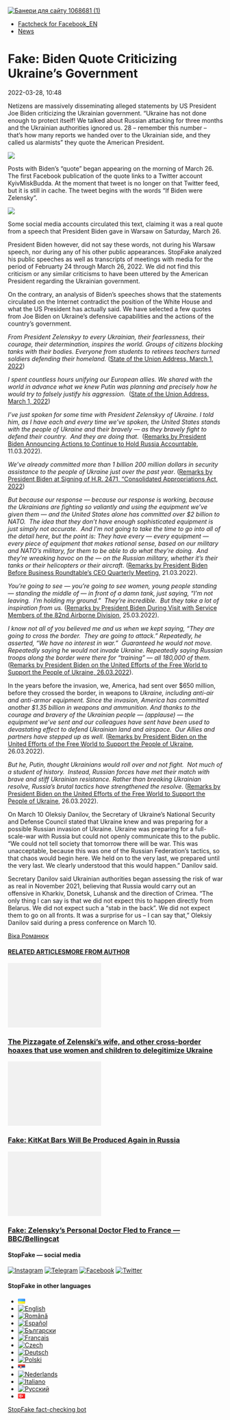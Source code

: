 [![](https://www.stopfake.org/content/uploads/2022/03/Baneri-dlya-sai-tu-1068681-1-7.png "Банери для сайту 1068681 (1)")](https://www.stopfake.org/content/uploads/2022/03/Baneri-dlya-sai-tu-1068681-1-7.png)

*   [Factcheck for Facebook\_EN](https://www.stopfake.org/en/category/factcheck-facebook-en/)
*   [News](https://www.stopfake.org/en/category/news/)

Fake: Biden Quote Criticizing Ukraine’s Government
==================================================

2022-03-28, 10:48

[](https://www.facebook.com/sharer/sharer.php?u=https%3A%2F%2Fwww.stopfake.org%2Fen%2Ffake-biden-quote-criticizing-ukraine-s-government%2F "Facebook")[](viber://forward?text=Fake%3A%20Biden%20Quote%20Criticizing%20Ukraine%E2%80%99s%20Government%20https%3A%2F%2Fwww.stopfake.org%2Fen%2Ffake-biden-quote-criticizing-ukraine-s-government%2F "Viber")[](https://twitter.com/intent/tweet?text=Fake%3A%20Biden%20Quote%20Criticizing%20Ukraine%E2%80%99s%20Government&url=https%3A%2F%2Fwww.stopfake.org%2Fen%2Ffake-biden-quote-criticizing-ukraine-s-government%2F "X")[](https://api.whatsapp.com/send?text=Fake%3A%20Biden%20Quote%20Criticizing%20Ukraine%E2%80%99s%20Government%20https%3A%2F%2Fwww.stopfake.org%2Fen%2Ffake-biden-quote-criticizing-ukraine-s-government%2F "Whatsapp")[](https://www.stopfake.org/en/fake-biden-quote-criticizing-ukraine-s-government/)[](https://telegram.me/share/url?url=https%3A%2F%2Fwww.stopfake.org%2Fen%2Ffake-biden-quote-criticizing-ukraine-s-government%2F&text=Fake%3A%20Biden%20Quote%20Criticizing%20Ukraine%E2%80%99s%20Government "Telegram")[](https://www.instagram.com/ "Instagram")

  

Netizens are massively disseminating alleged statements by US President Joe Biden criticizing the Ukrainian government. “Ukraine has not done enough to protect itself! We talked about Russian attacking for three months and the Ukrainian authorities ignored us. 28 – remember this number – that’s how many reports we handed over to the Ukrainian side, and they called us alarmists” they quote the American President.

![](https://www.stopfake.org/content/uploads/2022/03/2022-03-27-2_LI.jpeg)

Posts with Biden’s “quote” began appearing on the morning of March 26. The first Facebook publication of the quote links to a Twitter account KyivMiskBudda. At the moment that tweet is no longer on that Twitter feed, but it is still in cache. The tweet begins with the words “If Biden were Zelensky”.

![](https://www.stopfake.org/content/uploads/2022/03/277179866_1052833995300544_2644656633064230558_n.jpeg)

Some social media accounts circulated this text, claiming it was a real quote from a speech that President Biden gave in Warsaw on Saturday, March 26.

President Biden however, did not say these words, not during his Warsaw speech, nor during any of his other public appearances. StopFake analyzed his public speeches as well as transcripts of meetings with media for the period of Februarty 24 through March 26, 2022. We did not find this criticism or any similar criticisms to have been uttered by the American President regarding the Ukrainian government.

On the contrary, an analysis of Biden’s speeches shows that the statements circulated on the Internet contradict the position of the White House and what the US President has actually said. We have selected a few quotes from Joe Biden on Ukraine’s defensive capabilities and the actions of the country’s government.

_From President Zelenskyy to every Ukrainian, their fearlessness, their courage, their determination, inspires the world. Groups of citizens blocking tanks with their bodies. Everyone from students to retirees teachers turned soldiers defending their homeland._ ([State of the Union Address, March 1, 2022](https://www.whitehouse.gov/briefing-room/speeches-remarks/2022/03/01/remarks-of-president-joe-biden-state-of-the-union-address-as-delivered/))

_I spent countless hours unifying our European allies. We shared with the world in advance what we knew Putin was planning and precisely how he would try to falsely justify his aggression._  ([State of the Union Address, March 1, 2022](https://www.whitehouse.gov/briefing-room/speeches-remarks/2022/03/01/remarks-of-president-joe-biden-state-of-the-union-address-as-delivered/))

_I’ve just spoken for some time with President Zelenskyy of Ukraine. I told him, as I have each and every time we’ve spoken, the United States stands with the people of Ukraine and their bravely — as they bravely fight to defend their country.  And they are doing that_.  ([Remarks by President Biden Announcing Actions to Continue to Hold Russia Accountable](https://www.whitehouse.gov/briefing-room/speeches-remarks/2022/03/11/remarks-by-president-biden-announcing-actions-to-continue-to-hold-russia-accountable/), 11.03.2022).

_We’ve already committed more than 1 billion 200 million dollars in security assistance to the people of Ukraine just over the past year_. ([Remarks by President Biden at Signing of H.R. 2471, “Consolidated Appropriations Act, 2022](https://www.whitehouse.gov/briefing-room/speeches-remarks/2022/03/15/remarks-by-president-biden-at-signing-of-h-r-2471-consolidated-appropriations-act-2022/))

_But because our response — because our response is working, because the Ukrainians are fighting so valiantly and using the equipment we’ve given them — and the United States alone has committed over $2 billion to NATO.  The idea that they don’t have enough sophisticated equipment is just simply not accurate.  And I’m not going to take the time to go into all of the detail here, but the point is: They have every — every equipment — every piece of equipment that makes rational sense, based on our military and NATO’s military, for them to be able to do what they’re doing.  And they’re wreaking havoc on the — on the Russian military, whether it’s their tanks or their helicopters or their aircraft_. ([Remarks by President Biden Before Business Roundtable’s CEO Quarterly Meeting](https://www.whitehouse.gov/briefing-room/speeches-remarks/2022/03/21/remarks-by-president-biden-before-business-roundtables-ceo-quarterly-meeting/), 21.03.2022).

_You’re going to see — you’re going to see women, young people standing — standing the middle of — in front of a damn tank, just saying, “I’m not leaving.  I’m holding my ground.”  They’re incredible.  But they take a lot of inspiration from us._ ([Remarks by President Biden During Visit with Service Members of the 82nd Airborne Division](https://www.stopfake.org/ru/fejk-tsitata-dzho-bajdena-s-kritikoj-pravitelstva-ukrainy/), 25.03.2022).

_I know not all of you believed me and us when we kept saying, “They are going to cross the border.  They are going to attack.” Repeatedly, he asserted, “We have no interest in war.”  Guaranteed he would not move. Repeatedly saying he would not invade Ukraine. Repeatedly saying Russian troops along the border were there for “training” — all 180,000 of them._ ([Remarks by President Biden on the United Efforts of the Free World to Support the People of Ukraine, 26.03.2022](https://www.whitehouse.gov/briefing-room/speeches-remarks/2022/03/26/remarks-by-president-biden-on-the-united-efforts-of-the-free-world-to-support-the-people-of-ukraine/)).

In the years before the invasion, we, America, had sent over $650 million, before they crossed the border, in weapons to _Ukraine, including anti-air and anti-armor equipment. Since the invasion, America has committed another $1.35 billion in weapons and ammunition. And thanks to the courage and bravery of the Ukrainian people — (applause) — the equipment we’ve sent and our colleagues have sent have been used to devastating effect to defend Ukrainian land and airspace.  Our Allies and partners have stepped up as well_. ([Remarks by President Biden on the United Efforts of the Free World to Support the People of Ukraine](https://www.whitehouse.gov/briefing-room/speeches-remarks/2022/03/26/remarks-by-president-biden-on-the-united-efforts-of-the-free-world-to-support-the-people-of-ukraine/), 26.03.2022).

_But he, Putin, thought Ukrainians would roll over and not fight.  Not much of a student of history.  Instead, Russian forces have met their match with brave and stiff Ukrainian resistance. Rather than breaking Ukrainian resolve, Russia’s brutal tactics have strengthened the resolve_. ([Remarks by President Biden on the United Efforts of the Free World to Support the People of Ukraine](https://www.whitehouse.gov/briefing-room/speeches-remarks/2022/03/26/remarks-by-president-biden-on-the-united-efforts-of-the-free-world-to-support-the-people-of-ukraine/), 26.03.2022).

On March 10 Oleksiy Danilov, the Secretary of Ukraine’s National Security and Defense Council stated that Ukraine knew and was preparing for a possible Russian invasion of Ukraine. Ukraine was preparing for a full-scale-war with Russia but could not openly communicate this to the public. “We could not tell society that tomorrow there will be war. This was unacceptable, because this was one of the Russian Federation’s tactics, so that chaos would begin here. We held on to the very last, we prepared until the very last. We clearly understood that this would happen.” Danilov said.

Secretary Danilov said Ukrainian authorities began assessing the risk of war as real in November 2021, believing that Russia would carry out an offensive in Kharkiv, Donetsk, Luhansk and the direction of Crimea. “The only thing I can say is that we did not expect this to happen directly from Belarus. We did not expect such a “stab in the back”. We did not expect them to go on all fronts. It was a surprise for us – I can say that,” Oleksiy Danilov said during a press conference on March 10.

  

[](https://www.facebook.com/sharer/sharer.php?u=https%3A%2F%2Fwww.stopfake.org%2Fen%2Ffake-biden-quote-criticizing-ukraine-s-government%2F "Facebook")[](viber://forward?text=Fake%3A%20Biden%20Quote%20Criticizing%20Ukraine%E2%80%99s%20Government%20https%3A%2F%2Fwww.stopfake.org%2Fen%2Ffake-biden-quote-criticizing-ukraine-s-government%2F "Viber")[](https://twitter.com/intent/tweet?text=Fake%3A%20Biden%20Quote%20Criticizing%20Ukraine%E2%80%99s%20Government&url=https%3A%2F%2Fwww.stopfake.org%2Fen%2Ffake-biden-quote-criticizing-ukraine-s-government%2F "X")[](https://api.whatsapp.com/send?text=Fake%3A%20Biden%20Quote%20Criticizing%20Ukraine%E2%80%99s%20Government%20https%3A%2F%2Fwww.stopfake.org%2Fen%2Ffake-biden-quote-criticizing-ukraine-s-government%2F "Whatsapp")[](https://www.stopfake.org/en/fake-biden-quote-criticizing-ukraine-s-government/)[](https://telegram.me/share/url?url=https%3A%2F%2Fwww.stopfake.org%2Fen%2Ffake-biden-quote-criticizing-ukraine-s-government%2F&text=Fake%3A%20Biden%20Quote%20Criticizing%20Ukraine%E2%80%99s%20Government "Telegram")[](https://www.instagram.com/ "Instagram")

[Віка Романюк](#)

#### [RELATED ARTICLES](#)[MORE FROM AUTHOR](#)

[![](data:image/png;base64,iVBORw0KGgoAAAANSUhEUgAAANoAAACWAQMAAACCSQSPAAAAA1BMVEWurq51dlI4AAAAAXRSTlMmkutdmwAAABpJREFUWMPtwQENAAAAwiD7p7bHBwwAAAAg7RD+AAGXD7BoAAAAAElFTkSuQmCC "The Pizzagate of Zelenski’s wife, and other cross-border hoaxes that use women and children to delegitimize Ukraine")](https://www.stopfake.org/en/the-pizzagate-of-zelenski-s-wife-and-other-cross-border-hoaxes-that-use-women-and-children-to-delegitimize-ukraine/ "The Pizzagate of Zelenski’s wife, and other cross-border hoaxes that use women and children to delegitimize Ukraine")

### [The Pizzagate of Zelenski’s wife, and other cross-border hoaxes that use women and children to delegitimize Ukraine](https://www.stopfake.org/en/the-pizzagate-of-zelenski-s-wife-and-other-cross-border-hoaxes-that-use-women-and-children-to-delegitimize-ukraine/ "The Pizzagate of Zelenski’s wife, and other cross-border hoaxes that use women and children to delegitimize Ukraine")

[![](data:image/png;base64,iVBORw0KGgoAAAANSUhEUgAAANoAAACWAQMAAACCSQSPAAAAA1BMVEWurq51dlI4AAAAAXRSTlMmkutdmwAAABpJREFUWMPtwQENAAAAwiD7p7bHBwwAAAAg7RD+AAGXD7BoAAAAAElFTkSuQmCC "Fake: KitKat Bars Will Be Produced Again in Russia")](https://www.stopfake.org/en/fake-kitkat-bars-will-be-produced-again-in-russia/ "Fake: KitKat Bars Will Be Produced Again in Russia")

### [Fake: KitKat Bars Will Be Produced Again in Russia](https://www.stopfake.org/en/fake-kitkat-bars-will-be-produced-again-in-russia/ "Fake: KitKat Bars Will Be Produced Again in Russia")

[![](data:image/png;base64,iVBORw0KGgoAAAANSUhEUgAAANoAAACWAQMAAACCSQSPAAAAA1BMVEWurq51dlI4AAAAAXRSTlMmkutdmwAAABpJREFUWMPtwQENAAAAwiD7p7bHBwwAAAAg7RD+AAGXD7BoAAAAAElFTkSuQmCC "Fake: Zelensky’s Personal Doctor Fled to France — BBC/Bellingcat")](https://www.stopfake.org/en/fake-zelensky-s-personal-doctor-fled-to-france-bbc-bellingcat/ "Fake: Zelensky’s Personal Doctor Fled to France — BBC/Bellingcat")

### [Fake: Zelensky’s Personal Doctor Fled to France — BBC/Bellingcat](https://www.stopfake.org/en/fake-zelensky-s-personal-doctor-fled-to-france-bbc-bellingcat/ "Fake: Zelensky’s Personal Doctor Fled to France — BBC/Bellingcat")

[](#)[](#)

#### StopFake — social media

[![Instagram](https://www.stopfake.org/content/uploads/2020/09/inAsset-1.png)](https://www.instagram.com/stopfakingnews/) [![Telegram](https://www.stopfake.org/content/uploads/2020/09/teAsset-1.png)](https://t.me/StopFake) [![Facebook](https://www.stopfake.org/content/uploads/2020/10/facebook.png)](https://www.facebook.com/stopfakeukraine) [![Twitter](https://www.stopfake.org/content/uploads/2024/03/twitter_x_new_logo_x_rounded_icon_256078.png)](https://twitter.com/StopFakingNews)

#### StopFake in other languages

*   [![Українська](data:image/png;base64,iVBORw0KGgoAAAANSUhEUgAAABAAAAALCAMAAABBPP0LAAAAb1BMVEUAhP8AfP0Ac/oAZ/UAV/B5yv9wxv5iwf1WvP1Ot/gAQOlMt/1Bs/s1rfkpqPdBsfYdovUAkciK0edqwuBautpNtdZAr9IATZr43QD8/GX6+kn5+Tr4+C329iD09BTy8g309DHguQDy8iruzwDnwwAuoRPoAAAASElEQVR4AU3MAQYDQRAF0Ve9WRAQYO5/zUgSDIxf8DQdiGR3I7v0YOLS3ns4PPt8Wq86vn6vVht7NRzG0OHRSpDb8Gt5IvjAHy/kBL+aIRygAAAAAElFTkSuQmCC)](https://www.stopfake.org/uk/fejk-tsitata-dzho-bajdena-iz-kritikoyu-uryadu-ukrayini/)
*   [![English](/content/polylang/en_US.png)](https://www.stopfake.org/en/fake-biden-quote-criticizing-ukraine-s-government/)
*   [![Română](/content/polylang/ro_RO.png)](https://www.stopfake.org/ro/pagina-principala/)
*   [![Español](/content/polylang/es_ES.png)](https://www.stopfake.org/es/portada/)
*   [![Български](/content/polylang/bg_BG.png)](https://www.stopfake.org/bg/nachalo/)
*   [![Français](/content/polylang/fr_FR.png)](https://www.stopfake.org/fr/accueil/)
*   [![Czech](/content/polylang/cs_CZ.png)](https://www.stopfake.org/cz/domu/)
*   [![Deutsch](/content/polylang/de_DE.png)](https://www.stopfake.org/de/start/)
*   [![Polski](/content/polylang/pl_PL.png)](https://www.stopfake.org/pl/strona-glowna/)
*   [![Српски језик](data:image/png;base64,iVBORw0KGgoAAAANSUhEUgAAABAAAAALCAMAAABBPP0LAAAAbFBMVEXkAADhAADbAADSAADMAADHAADzY1jnXlTcWVDBAADoNjbWMjPogFXlflTNPkL19XYAHno2grgAWqLto6TwubkAVZkwc6QAGmwAHXc1f7b19fXy8vLuxMU0frPaeHrSXWDm5ubrztDPb3Pr6+sXdtjeAAAAVklEQVR4AQXBQQqCABRAwXn5E4lo0/3vGK2SMJtJQkjUFQTRZFQd4DCw5ASYR+lr/S1Qs7XrXjtgzO6WE2Aux+b18L4H53qB57o+wybTyU7wwWw4APAHXWkRm6nRMmoAAAAASUVORK5CYII=)](https://www.stopfake.org/sr/naslovna/)
*   [![Nederlands](/content/polylang/nl_NL.png)](https://www.stopfake.org/nl/home-2/)
*   [![Italiano](/content/polylang/it_IT.png)](https://www.stopfake.org/it/home/)
*   [![Русский](/content/polylang/ru_RU.png)](https://www.stopfake.org/ru/fejk-tsitata-dzho-bajdena-s-kritikoj-pravitelstva-ukrainy/)
*   [![Türkçe](data:image/png;base64,iVBORw0KGgoAAAANSUhEUgAAABAAAAALCAMAAABBPP0LAAAARVBMVEX+AAD3AADwAAD+fHz9cHH7ZGT9WVn6UFDpAAD9oKD5Q0P5OTn2MzP1Kir7ubr65ub1Gxv69PTzDw/kAAD319ffAAD4iooXHQ3FAAAAYklEQVR4AT3HhW0EQRQD0Oc/KG3/dQYEYTg2O+4IQbTHydWt0fw2Sfz8Fuw51+U3On7a6/pc/as1UZLDyuq13lWOwpdPn3+v7XJiDD3DR1N87Qr5WXX9zyQ9opEIOwkmDgr/ZXASmpFRqe0AAAAASUVORK5CYII=)](https://www.stopfake.org/tr/ana-sayfa-2/)

[StopFake fact-checking bot](https://t.me/StopFakeUkraine_bot)